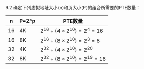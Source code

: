 9.2 确定下列虚拟地址大小(n)和页大小(P)的组合所需要的PTE数量：

| n   | P=2^p | PTE数量                                         |
| --- | ----- | ----------------------------------------------- |
| 16  | 4K    | $2^16 \ \div \ (4 \times 2^{10}) = 2^4 = 16$    |
| 16  | 8K    | $2^16 \ \div \ (8 \times 2^{10}) = 2^3 = 8$     |
| 32  | 4K    | $2^32 \ \div \ (4 \times 2^{10}) = 2^{20}$      |
| 32  | 8K    | $2^32 \ \div \ (8 \times 2^{10}) = 2^{19} = 16$ |
